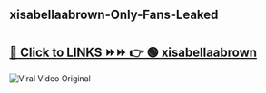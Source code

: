 
 ## xisabellaabrown-Only-Fans-Leaked

# <h2><a href="https://clipsfans.com/xisabellaabrown&ref=git">🔗 Click to LINKS ⏩⏩ 👉 🟢 xisabellaabrown </a></h2>

<a href="https://clipsfans.com/xisabellaabrown&ref=git" rel="nofollow" data-target="animated-image.originalLink"><img src="https://i.ibb.co.com/xMMVF88/686577567.gif" alt="Viral Video Original" style="max-width: 100%; display: inline-block;" data-target="animated-image.originalImage"></a>
